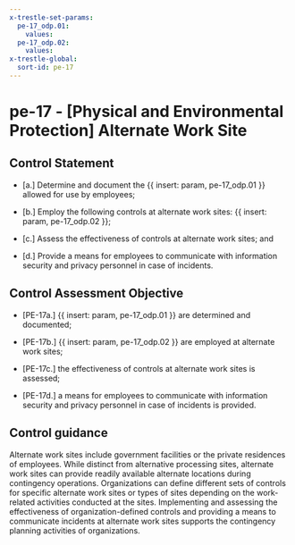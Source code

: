 ```yaml
---
x-trestle-set-params:
  pe-17_odp.01:
    values:
  pe-17_odp.02:
    values:
x-trestle-global:
  sort-id: pe-17
---
```


# pe-17 - \[Physical and Environmental Protection\] Alternate Work Site

## Control Statement

- \[a.\] Determine and document the {{ insert: param, pe-17_odp.01 }} allowed for use by employees;

- \[b.\] Employ the following controls at alternate work sites: {{ insert: param, pe-17_odp.02 }};

- \[c.\] Assess the effectiveness of controls at alternate work sites; and

- \[d.\] Provide a means for employees to communicate with information security and privacy personnel in case of incidents.

## Control Assessment Objective

- \[PE-17a.\] {{ insert: param, pe-17_odp.01 }} are determined and documented;

- \[PE-17b.\] {{ insert: param, pe-17_odp.02 }} are employed at alternate work sites;

- \[PE-17c.\] the effectiveness of controls at alternate work sites is assessed;

- \[PE-17d.\] a means for employees to communicate with information security and privacy personnel in case of incidents is provided.

## Control guidance

Alternate work sites include government facilities or the private residences of employees. While distinct from alternative processing sites, alternate work sites can provide readily available alternate locations during contingency operations. Organizations can define different sets of controls for specific alternate work sites or types of sites depending on the work-related activities conducted at the sites. Implementing and assessing the effectiveness of organization-defined controls and providing a means to communicate incidents at alternate work sites supports the contingency planning activities of organizations.
